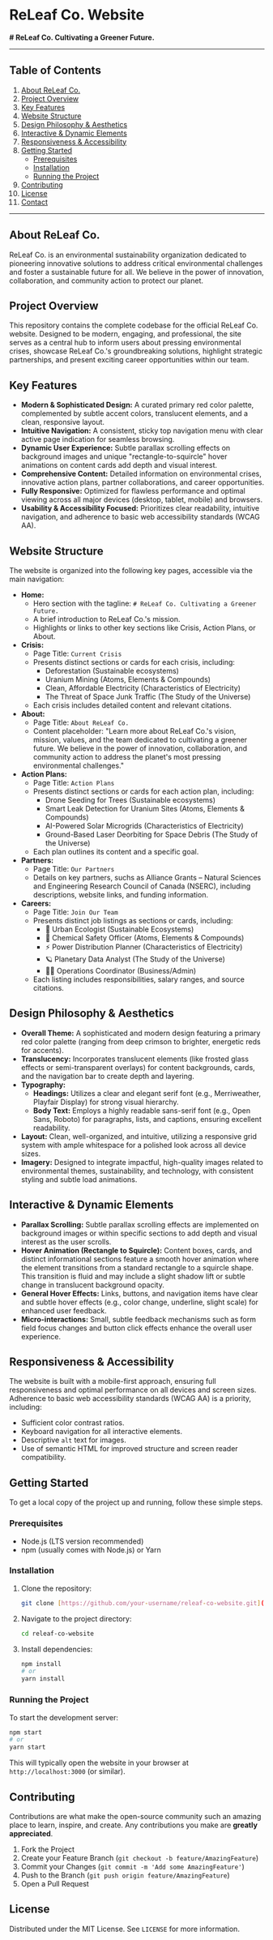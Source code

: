 # ReLeaf Co. Website

**# ReLeaf Co. Cultivating a Greener Future.**

---

## Table of Contents

1.  [About ReLeaf Co.](#about-releaf-co)
2.  [Project Overview](#project-overview)
3.  [Key Features](#key-features)
4.  [Website Structure](#website-structure)
5.  [Design Philosophy & Aesthetics](#design-philosophy--aesthetics)
6.  [Interactive & Dynamic Elements](#interactive--dynamic-elements)
7.  [Responsiveness & Accessibility](#responsiveness--accessibility)
8.  [Getting Started](#getting-started)
    * [Prerequisites](#prerequisites)
    * [Installation](#installation)
    * [Running the Project](#running-the-project)
9.  [Contributing](#contributing)
10. [License](#license)
11. [Contact](#contact)

---

## About ReLeaf Co.

ReLeaf Co. is an environmental sustainability organization dedicated to pioneering innovative solutions to address critical environmental challenges and foster a sustainable future for all. We believe in the power of innovation, collaboration, and community action to protect our planet.

## Project Overview

This repository contains the complete codebase for the official ReLeaf Co. website. Designed to be modern, engaging, and professional, the site serves as a central hub to inform users about pressing environmental crises, showcase ReLeaf Co.'s groundbreaking solutions, highlight strategic partnerships, and present exciting career opportunities within our team.

## Key Features

* **Modern & Sophisticated Design:** A curated primary red color palette, complemented by subtle accent colors, translucent elements, and a clean, responsive layout.
* **Intuitive Navigation:** A consistent, sticky top navigation menu with clear active page indication for seamless browsing.
* **Dynamic User Experience:** Subtle parallax scrolling effects on background images and unique "rectangle-to-squircle" hover animations on content cards add depth and visual interest.
* **Comprehensive Content:** Detailed information on environmental crises, innovative action plans, partner collaborations, and career opportunities.
* **Fully Responsive:** Optimized for flawless performance and optimal viewing across all major devices (desktop, tablet, mobile) and browsers.
* **Usability & Accessibility Focused:** Prioritizes clear readability, intuitive navigation, and adherence to basic web accessibility standards (WCAG AA).

## Website Structure

The website is organized into the following key pages, accessible via the main navigation:

* **Home:**
    * Hero section with the tagline: `# ReLeaf Co. Cultivating a Greener Future.`
    * A brief introduction to ReLeaf Co.'s mission.
    * Highlights or links to other key sections like Crisis, Action Plans, or About.
* **Crisis:**
    * Page Title: `Current Crisis`
    * Presents distinct sections or cards for each crisis, including:
        * Deforestation (Sustainable ecosystems)
        * Uranium Mining (Atoms, Elements & Compounds)
        * Clean, Affordable Electricity (Characteristics of Electricity)
        * The Threat of Space Junk Traffic (The Study of the Universe)
    * Each crisis includes detailed content and relevant citations.
* **About:**
    * Page Title: `About ReLeaf Co.`
    * Content placeholder: "Learn more about ReLeaf Co.'s vision, mission, values, and the team dedicated to cultivating a greener future. We believe in the power of innovation, collaboration, and community action to address the planet's most pressing environmental challenges."
* **Action Plans:**
    * Page Title: `Action Plans`
    * Presents distinct sections or cards for each action plan, including:
        * Drone Seeding for Trees (Sustainable ecosystems)
        * Smart Leak Detection for Uranium Sites (Atoms, Elements & Compounds)
        * AI-Powered Solar Microgrids (Characteristics of Electricity)
        * Ground-Based Laser Deorbiting for Space Debris (The Study of the Universe)
    * Each plan outlines its content and a specific goal.
* **Partners:**
    * Page Title: `Our Partners`
    * Details on key partners, suchs as Alliance Grants – Natural Sciences and Engineering Research Council of Canada (NSERC), including descriptions, website links, and funding information.
* **Careers:**
    * Page Title: `Join Our Team`
    * Presents distinct job listings as sections or cards, including:
        * 🌱 Urban Ecologist (Sustainable Ecosystems)
        * 🔬 Chemical Safety Officer (Atoms, Elements & Compounds)
        * ⚡ Power Distribution Planner (Characteristics of Electricity)
        * 🪐 Planetary Data Analyst (The Study of the Universe)
        * 🧑‍💼 Operations Coordinator (Business/Admin)
    * Each listing includes responsibilities, salary ranges, and source citations.

## Design Philosophy & Aesthetics

* **Overall Theme:** A sophisticated and modern design featuring a primary red color palette (ranging from deep crimson to brighter, energetic reds for accents).
* **Translucency:** Incorporates translucent elements (like frosted glass effects or semi-transparent overlays) for content backgrounds, cards, and the navigation bar to create depth and layering.
* **Typography:**
    * **Headings:** Utilizes a clear and elegant serif font (e.g., Merriweather, Playfair Display) for strong visual hierarchy.
    * **Body Text:** Employs a highly readable sans-serif font (e.g., Open Sans, Roboto) for paragraphs, lists, and captions, ensuring excellent readability.
* **Layout:** Clean, well-organized, and intuitive, utilizing a responsive grid system with ample whitespace for a polished look across all device sizes.
* **Imagery:** Designed to integrate impactful, high-quality images related to environmental themes, sustainability, and technology, with consistent styling and subtle load animations.

## Interactive & Dynamic Elements

* **Parallax Scrolling:** Subtle parallax scrolling effects are implemented on background images or within specific sections to add depth and visual interest as the user scrolls.
* **Hover Animation (Rectangle to Squircle):** Content boxes, cards, and distinct informational sections feature a smooth hover animation where the element transitions from a standard rectangle to a squircle shape. This transition is fluid and may include a slight shadow lift or subtle change in translucent background opacity.
* **General Hover Effects:** Links, buttons, and navigation items have clear and subtle hover effects (e.g., color change, underline, slight scale) for enhanced user feedback.
* **Micro-interactions:** Small, subtle feedback mechanisms such as form field focus changes and button click effects enhance the overall user experience.

## Responsiveness & Accessibility

The website is built with a mobile-first approach, ensuring full responsiveness and optimal performance on all devices and screen sizes. Adherence to basic web accessibility standards (WCAG AA) is a priority, including:

* Sufficient color contrast ratios.
* Keyboard navigation for all interactive elements.
* Descriptive `alt` text for images.
* Use of semantic HTML for improved structure and screen reader compatibility.

## Getting Started

To get a local copy of the project up and running, follow these simple steps.

### Prerequisites

* Node.js (LTS version recommended)
* npm (usually comes with Node.js) or Yarn

### Installation

1.  Clone the repository:
    ```bash
    git clone [https://github.com/your-username/releaf-co-website.git](https://github.com/your-username/releaf-co-website.git)
    ```
2.  Navigate to the project directory:
    ```bash
    cd releaf-co-website
    ```
3.  Install dependencies:
    ```bash
    npm install
    # or
    yarn install
    ```

### Running the Project

To start the development server:

```bash
npm start
# or
yarn start
```

This will typically open the website in your browser at `http://localhost:3000` (or similar).

## Contributing

Contributions are what make the open-source community such an amazing place to learn, inspire, and create. Any contributions you make are **greatly appreciated**.

1.  Fork the Project
2.  Create your Feature Branch (`git checkout -b feature/AmazingFeature`)
3.  Commit your Changes (`git commit -m 'Add some AmazingFeature'`)
4.  Push to the Branch (`git push origin feature/AmazingFeature`)
5.  Open a Pull Request

## License

Distributed under the MIT License. See `LICENSE` for more information.
